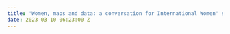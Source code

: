 ```yaml
---
title: 'Women, maps and data: a conversation for International Women''s Day'
date: 2023-03-10 06:23:00 Z
---
```


